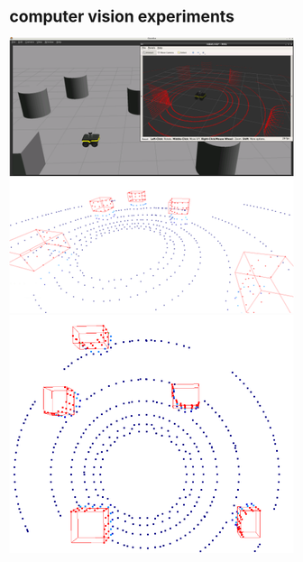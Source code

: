 # computer vision experiments

![](/media/jkl_ros_zibo_rvz.png)
![](/media/jkl_ros_o3d_vis_psp.png)
![](/media/jkl_ros_o3d_vis_bev.png)


